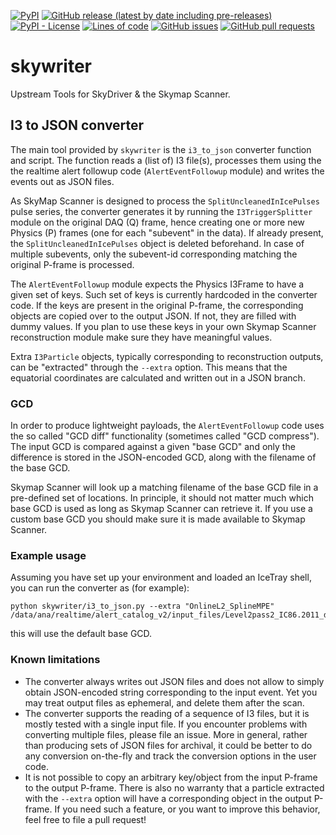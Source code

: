 <!--- Top of README Badges (automated) --->
[![PyPI](https://img.shields.io/pypi/v/icecube-skywriter)](https://pypi.org/project/icecube-skywriter/) [![GitHub release (latest by date including pre-releases)](https://img.shields.io/github/v/release/icecube/skywriter?include_prereleases)](https://github.com/icecube/skywriter/) [![PyPI - License](https://img.shields.io/pypi/l/icecube-skywriter)](https://github.com/icecube/skywriter/blob/main/LICENSE) [![Lines of code](https://img.shields.io/tokei/lines/github/icecube/skywriter)](https://github.com/icecube/skywriter/) [![GitHub issues](https://img.shields.io/github/issues/icecube/skywriter)](https://github.com/icecube/skywriter/issues?q=is%3Aissue+sort%3Aupdated-desc+is%3Aopen) [![GitHub pull requests](https://img.shields.io/github/issues-pr/icecube/skywriter)](https://github.com/icecube/skywriter/pulls?q=is%3Apr+sort%3Aupdated-desc+is%3Aopen) 
<!--- End of README Badges (automated) --->
# skywriter
Upstream Tools for SkyDriver &amp; the Skymap Scanner.

## I3 to JSON converter
The main tool provided by `skywriter` is the `i3_to_json` converter function and script. The function reads a (list of) I3 file(s), processes them using the the realtime alert followup code (`AlertEventFollowup` module) and writes the events out as JSON files.

As SkyMap Scanner is designed to process the `SplitUncleanedInIcePulses` pulse series, the converter generates it by running the `I3TriggerSplitter` module on the original DAQ (Q) frame, hence creating one or more new Physics (P) frames (one for each "subevent" in the data). If already present, the `SplitUncleanedInIcePulses` object is deleted beforehand. In case of multiple subevents, only the subevent-id corresponding matching the original P-frame is processed.

The `AlertEventFollowup` module expects the Physics I3Frame to have a given set of keys. Such set of keys is currently hardcoded in the converter code. If the keys are present in the original P-frame, the corresponding objects are copied over to the output JSON. If not, they are filled with dummy values. If you plan to use these keys in your own Skymap Scanner reconstruction module make sure they have meaningful values.

Extra `I3Particle` objects, typically corresponding to reconstruction outputs, can be "extracted" through the `--extra` option. This means that the equatorial coordinates are calculated and written out in a JSON branch.

### GCD
In order to produce lightweight payloads, the `AlertEventFollowup` code uses the so called "GCD diff" functionality (sometimes called "GCD compress"). The input GCD is compared against a given "base GCD" and only the difference is stored in the JSON-encoded GCD, along with the filename of the base GCD.

Skymap Scanner will look up a matching filename of the base GCD file in a pre-defined set of locations. In principle, it should not matter much which base GCD is used as long as Skymap Scanner can retrieve it. If you use a custom base GCD you should make sure it is made available to Skymap Scanner.


### Example usage
Assuming you have set up your environment and loaded an IceTray shell, you can run the converter as (for example):
```
python skywriter/i3_to_json.py --extra "OnlineL2_SplineMPE" /data/ana/realtime/alert_catalog_v2/input_files/Level2pass2_IC86.2011_data_Run00118435_Subrun00000000_00000144_event58198553.i3
```
this will use the default base GCD.


### Known limitations
- The converter always writes out JSON files and does not allow to simply obtain JSON-encoded string corresponding to the input event. Yet you may treat output files as ephemeral, and delete them after the scan.
- The converter supports the reading of a sequence of I3 files, but it is mostly tested with a single input file. If you encounter problems with converting multiple files, please file an issue. More in general, rather than producing sets of JSON files for archival, it could be better to do any conversion on-the-fly and track the conversion options in the user code.
- It is not possible to copy an arbitrary key/object from the input P-frame to the output P-frame. There is also no warranty that a particle extracted with the `--extra` option will have a corresponding object in the output P-frame. If you need such a feature, or you want to improve this behavior, feel free to file a pull request!